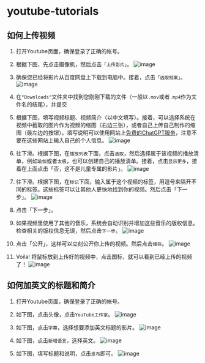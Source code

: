 # youtube-tutorials

## 如何上传视频

1. 打开Youtube页面，确保登录了正确的帐号。
   
2. 根据下图，先点击摄像机，然后点击```「上传影片」```。
![image](Pictures/how-to-upload-1.png)

3. 确保您已经将影片从百度网盘上下载到电脑中。接着，点击```「选取档案」```。
![image](Pictures/how-to-upload-2.png)

4. 在```"Downloads"```文件夹中找到您刚刚下载的文件（一般以```.mov```或者```.mp4```作为文件名的结尾），并提交
   
5. 根据下图，填写视频标题、视频简介（以中文填写）。接着，可以选择系统在视频中截取的图片作为视频的缩图（右边三张），或者自己上传自己制作的缩图（最左边的按钮）。填写说明可以使用网站上[免费的ChatGPT服务](https://github.com/LiLittleCat/awesome-free-chatgpt)，注意不要在这些网站上输入自己的个人信息。
![image](Pictures/how-to-upload-3.png)

6. 往下滑。根据下图，在```播放列表```下面，点击```选取```，然后选择属于该视频的播放清单，例如```瑜伽```或者```太极```，也可以创建自己的播放清单。接着，点击```显示更多```，接着在上面点击「否，这不是儿童专属的影片」。
![image](Pictures/how-to-upload-4.png)

7. 往下滑。根据下图，在```标记```下面，输入属于这个视频的标签，用逗号来隔开不同的标签。这些标签可以让其他人更快地找到你的视频。然后点击「下一步」。
![image](Pictures/how-to-upload-5.png)

8. 点击「下一步」。

9. 如果视频里使用了其他的音乐，系统会自动识别并增加这些音乐的版权信息。检查相关的版权信息无误，然后点击```下一步```。
![image](Pictures/how-to-upload-6.png)

10. 点击「公开」，这样可以立刻公开你上传的视频。然后点击```储存```。
![image](Pictures/how-to-upload-7.png)

11. Voila! 将鼠标放到上传好的视频中，点击图标，就可以看到已经上传的视频了！
![image](Pictures/how-to-upload-8.png)

## 如何加英文的标题和简介

1. 打开Youtube页面，确保登录了正确的帐号。
   
2. 如下图，点击头像，点击```YouTube工作室```。
![image](Pictures/add-english-description-1.png)

3. 如下图，点击```字幕```，选择想要添加英文标题的影片。
![image](Pictures/add-english-description-2.png)

4. 如下图，点击```新增语言```，选择英文。
![image](Pictures/add-english-description-3.png)

5. 如下图，填写标题和说明，点击```发布```即可。
![image](Pictures/add-english-description-4.png)